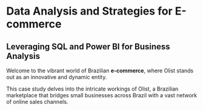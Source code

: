 Data Analysis and Strategies for E-commerce
===========================================

Leveraging SQL and Power BI for Business Analysis
-------------------------------------------------

Welcome to the vibrant world of Brazilian **e-commerce**, where Olist stands out as an innovative and dynamic entity.

This case study delves into the intricate workings of Olist, a Brazilian marketplace that bridges small businesses across Brazil with a vast network of online sales channels. 
